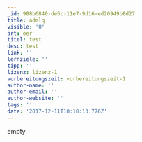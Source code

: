 ```yaml
---
_id: 988b6840-de5c-11e7-9d16-ed20949b8d27
title: admlq
visible: '0'
art: oer
titel: test
desc: test
link: ''
lernziele: ''
tipp: ''
lizenz: lizenz-1
vorbereitungszeit: vorbereitungszeit-1
author-name: ''
author-email: ''
author-website: ''
tags: ''
date: '2017-12-11T10:18:13.776Z'
---
```

empty
